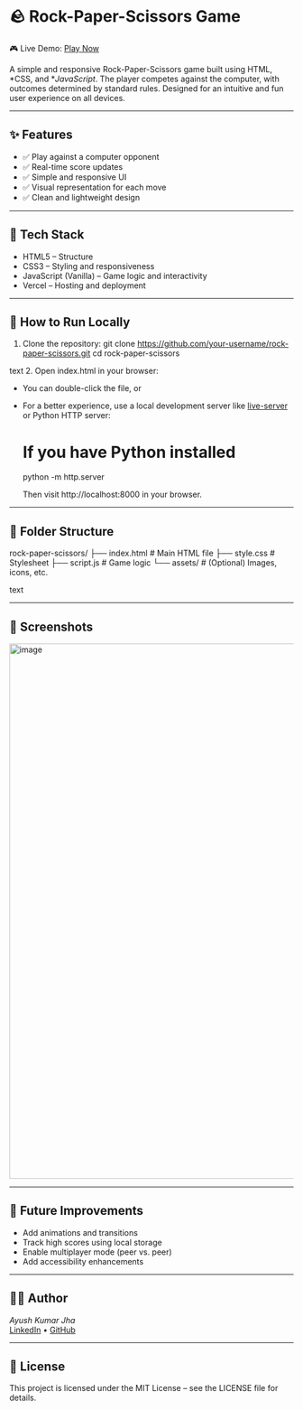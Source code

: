 # 🪨 Rock-Paper-Scissors Game

🎮 Live Demo: [Play Now](https://stone-paper-scissor-game-rose.vercel.app)

A simple and responsive Rock-Paper-Scissors game built using HTML, *CSS, and **JavaScript*. The player competes against the computer, with outcomes determined by standard rules. Designed for an intuitive and fun user experience on all devices.

---

## ✨ Features

- ✅ Play against a computer opponent  
- ✅ Real-time score updates  
- ✅ Simple and responsive UI  
- ✅ Visual representation for each move  
- ✅ Clean and lightweight design  

---

## 🔧 Tech Stack

- HTML5 – Structure  
- CSS3 – Styling and responsiveness  
- JavaScript (Vanilla) – Game logic and interactivity  
- Vercel – Hosting and deployment  

---

## 🚀 How to Run Locally

1. Clone the repository:
git clone https://github.com/your-username/rock-paper-scissors.git
cd rock-paper-scissors

text
2. Open index.html in your browser:
- You can double-click the file, or  
- For a better experience, use a local development server like [live-server](https://www.npmjs.com/package/live-server) or Python HTTP server:
  
  # If you have Python installed
  python -m http.server
  
  Then visit http://localhost:8000 in your browser.

---

## 📁 Folder Structure

rock-paper-scissors/
├── index.html # Main HTML file
├── style.css # Stylesheet
├── script.js # Game logic
└── assets/ # (Optional) Images, icons, etc.

text

---

## 📸 Screenshots

<img width="1906" height="948" alt="image" src="https://github.com/user-attachments/assets/9ce13179-3807-4027-9ee2-00e4887274ea" />


---

## 🚧 Future Improvements

- Add animations and transitions  
- Track high scores using local storage  
- Enable multiplayer mode (peer vs. peer)  
- Add accessibility enhancements  

---

## 👨‍💻 Author

*Ayush Kumar Jha*  
[LinkedIn]([www.linkedin.com/in/ayush-kumar-jha21]) • [GitHub]([your-github-url](https://github.com/Ayush7865))  

---

## 📄 License

This project is licensed under the MIT License – see the LICENSE file for details.
